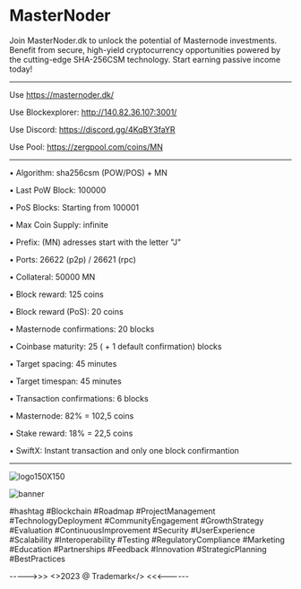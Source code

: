 # MasterNoder

Join MasterNoder.dk to unlock the potential of Masternode investments. Benefit from secure, high-yield cryptocurrency opportunities powered by the cutting-edge SHA-256CSM technology. Start earning passive income today!

---------------------------------------------------------

Use https://masternoder.dk/ 

Use Blockexplorer: http://140.82.36.107:3001/

Use Discord: https://discord.gg/4KqBY3faYR

Use Pool: https://zergpool.com/coins/MN

-------------------------------------------------------

• Algorithm: sha256csm (POW/POS) + MN

• Last PoW Block: 100000

• PoS Blocks: Starting from 100001

• Max Coin Supply: infinite

• Prefix: (MN) adresses start with the letter "J"

• Ports: 26622 (p2p) / 26621 (rpc)

• Collateral: 50000 MN

• Block reward: 125 coins

• Block reward (PoS): 20 coins

• Masternode confirmations: 20 blocks

• Coinbase maturity: 25 ( + 1 default confirmation) blocks

• Target spacing: 45 minutes

• Target timespan: 45 minutes

• Transaction confirmations: 6 blocks

• Masternode: 82% = 102,5 coins

• Stake reward: 18% = 22,5 coins

• SwiftX: Instant transaction and only one block confirmantion

------------------------------------------------------
![logo150X150](https://github.com/jonK341/MasterNoder/assets/65444803/ff65baed-4e97-41b3-aba8-3421b3ebe50f)

![banner](https://github.com/jonK341/MasterNoder/assets/65444803/70071e1c-bc10-45f6-81c4-215cc3f4bc43)

#hashtag #Blockchain #Roadmap #ProjectManagement #TechnologyDeployment #CommunityEngagement #GrowthStrategy #Evaluation #ContinuousImprovement #Security #UserExperience #Scalability #Interoperability #Testing #RegulatoryCompliance #Marketing #Education #Partnerships #Feedback #Innovation #StrategicPlanning #BestPractices

----->>> <>2023 @ Trademark</> <<<------
